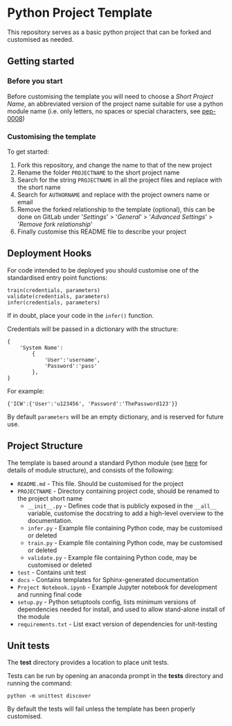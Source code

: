 # Python Project Template

This repository serves as a basic python project that can be forked and customised as needed.

## Getting started

### Before you start

Before customising the template you will need to choose a *Short Project Name*, an abbreviated version of the project name suitable for use a python module name (i.e. only letters, no spaces or special characters, see [pep-0008](https://www.python.org/dev/peps/pep-0008/#id40))

### Customising the template

To get started:

1. Fork this repository, and change the name to that of the new project
2. Rename the folder `PROJECTNAME` to the short project name
3. Search for the string `PROJECTNAME` in all the project files and replace with the short name
4. Search for `AUTHORNAME` and replace with the project owners name or email 
5. Remove the forked relationship to the template (optional), this can be done on GitLab under '*Settings*' > '*General*' > '*Advanced Settings*' > '*Remove fork relationship*'
6. Finally customise this README file to describe your project

## Deployment Hooks

For code intended to be deployed you should customise one of the standardised entry point functions:

    train(credentials, parameters)
    validate(credentials, parameters)
    infer(credentials, parameters)

If in doubt, place your code in the `infer()` function.

Credentials will be passed in a dictionary with the structure:

    {
        'System Name':
            {
                'User':'username',
                'Password':'pass'
            },
    }

For example:

    {'ICW':{'User':'u123456', 'Password':'ThePassword123'}}

By default `parameters` will be an empty dictionary, and is reserved for future use.

## Project Structure

The template is based around a standard Python module (see [here](https://docs.python-guide.org/writing/structure/) for details of module structure), and consists of the following:

- `README.md` - This file. Should be customised for the project
- `PROJECTNAME` - Directory containing project code, should be renamed to the project short name
    - `__init__.py` - Defines code that is publicly exposed in the `__all__` variable, customise the docstring to add a high-level overview to the documentation.
    - `infer.py` - Example file containing Python code, may be customised or deleted
	- `train.py` - Example file containing Python code, may be customised or deleted
	- `validate.py` - Example file containing Python code, may be customised or deleted
- `test` - Contains unit test
- `docs` - Contains templates for Sphinx-generated documentation
- `Project Notebook.ipynb` - Example Jupyter notebook for development and running final code
- `setup.py` - Python setuptools config, lists minimum versions of dependencies needed for install, and used to allow stand-alone install of the module
- `requirements.txt` - List exact version of dependencies for unit-testing


## Unit tests

The **test** directory provides a location to place unit tests. 

Tests can be run by opening an anaconda prompt in the **tests** directory and running the command:

    python -m unittest discover

By default the tests will fail unless the template has been properly customised.
